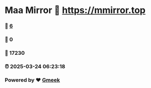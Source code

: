 # Maa Mirror :link: https://mmirror.top 
### :page_facing_up: [6](https://mmirror.top/tag.html) 
### :speech_balloon: 0 
### :hibiscus: 17230 
### :alarm_clock: 2025-03-24 06:23:18 
### Powered by :heart: [Gmeek](https://github.com/Meekdai/Gmeek)
